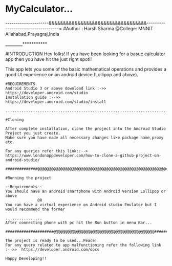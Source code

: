 # MyCalculator...

---------------------&&&&&&&&&&&&&&&&&&&&&&&&&&&&&&&&&&-----------------------------------=
#Author : Harsh Sharma
@College: MNNIT Allahabad,Prayagraj,India

************************************________***********************************************

#INTRODUCTION
Hey folks!
If you have been looking for a basuc calculator app then you have hit the just right spot!!

This app lets you some of the basic mathematical operations and provides a good UI experience on an android device (Lollipop and above).


~~~~~~~~~~~~~~~~~~~~~~~~~~~~````````````````````````````````````````~~~~~~~~~~~~~~~~~~~~~~~~~~~
#REQUIREMENTS
Android Studio 3 or above download link :->>  https://developer.android.com/studio
Installation guide :-->>   https://developer.android.com/studio/install

...............................................................................................

#Cloning

After complete installation, clone the project into the Android Studio Project you just create.
Make sure you have made all necessary changes like package name,proxy etc.

For any queries refer this link::-->   https://www.londonappdeveloper.com/how-to-clone-a-github-project-on-android-studio/

##############@@@@@@@@@@@@@@@@@@@@@@@@@@@@@@@@@@@@@@@@@@@@@@@@@@@@@@@@#######################

#Running the project

~~Requirements~~
You should have an android smartphone with Android Version Lollipop or above
              OR
You can have a virtual experience on Android studio Emulator but I would recommend the former

................
After connecting phone with pc hit the Run button in menu Bar...

#####################@@@@@@@@@@@@@@@@@@@@@@@@@@@@@@@@@@@@@@@@@@@@################################

The project is ready to be used...Peace!
For any query related to app malfunctioning refer the following link :-->>  https://developer.android.com/docs

Happy Developing!!
